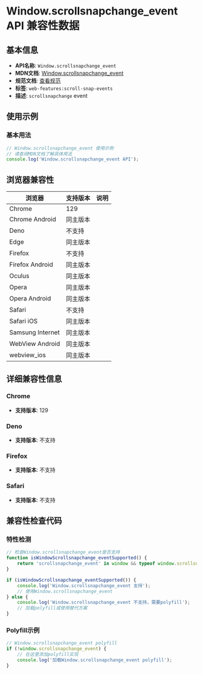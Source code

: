# Window.scrollsnapchange_event API 兼容性数据

## 基本信息

- **API名称**: `Window.scrollsnapchange_event`
- **MDN文档**: [Window.scrollsnapchange_event](https://developer.mozilla.org/docs/Web/API/Window/scrollsnapchange_event)
- **规范文档**: [查看规范](https://drafts.csswg.org/css-scroll-snap-2/#scrollsnapchange)
- **标签**: `web-features:scroll-snap-events`
- **描述**: `scrollsnapchange` event

## 使用示例

### 基本用法

```javascript
// Window.scrollsnapchange_event 使用示例
// 请查阅MDN文档了解具体用法
console.log('Window.scrollsnapchange_event API');
```

## 浏览器兼容性

| 浏览器 | 支持版本 | 说明 |
|--------|----------|------|
| Chrome | 129 |  |
| Chrome Android | 同主版本 |  |
| Deno | 不支持 |  |
| Edge | 同主版本 |  |
| Firefox | 不支持 |  |
| Firefox Android | 同主版本 |  |
| Oculus | 同主版本 |  |
| Opera | 同主版本 |  |
| Opera Android | 同主版本 |  |
| Safari | 不支持 |  |
| Safari iOS | 同主版本 |  |
| Samsung Internet | 同主版本 |  |
| WebView Android | 同主版本 |  |
| webview_ios | 同主版本 |  |

## 详细兼容性信息

### Chrome

- **支持版本**: 129

### Deno

- **支持版本**: 不支持

### Firefox

- **支持版本**: 不支持

### Safari

- **支持版本**: 不支持

## 兼容性检查代码

### 特性检测

```javascript
// 检查Window.scrollsnapchange_event是否支持
function isWindowScrollsnapchange_eventSupported() {
    return 'scrollsnapchange_event' in window && typeof window.scrollsnapchange_event === 'function';
}

if (isWindowScrollsnapchange_eventSupported()) {
    console.log('Window.scrollsnapchange_event 支持');
    // 使用Window.scrollsnapchange_event
} else {
    console.log('Window.scrollsnapchange_event 不支持，需要polyfill');
    // 加载polyfill或使用替代方案
}
```

### Polyfill示例

```javascript
// Window.scrollsnapchange_event polyfill
if (!window.scrollsnapchange_event) {
    // 在这里添加polyfill实现
    console.log('加载Window.scrollsnapchange_event polyfill');
}
```

